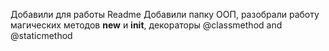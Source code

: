 Добавили для работы Readme 
Добавили папку ООП, разобрали работу магических методов __new__ и __init__, декораторы @classmethod and @staticmethod

